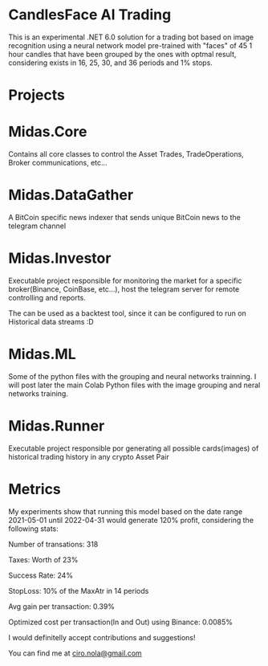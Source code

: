 # CandlesFace AI Trading

This is an experimental .NET 6.0 solution for a trading bot based on image recognition using a neural network model pre-trained with "faces" of
45 1 hour candles that have been grouped by the ones with optmal result, considering exists in 16, 25, 30, and 36 periods and 1% stops.

# Projects

# Midas.Core

Contains all core classes to control the Asset Trades, TradeOperations, Broker communications, etc...

# Midas.DataGather

A BitCoin specific news indexer that sends unique BitCoin news to the telegram channel

# Midas.Investor

Executable project responsible for monitoring the market for a specific broker(Binance, CoinBase, etc...), host the telegram server for remote
controlling and reports.

The can be used as a backtest tool, since it can be configured to run on Historical data streams :D

# Midas.ML

Some of the python files with the grouping and neural networks trainning. I will post later the main Colab Python files with the image grouping
and neral networks training.

# Midas.Runner

Executable project responsible por generating all possible cards(images) of historical trading history in any crypto Asset Pair

# Metrics

My experiments show that running this model based on the date range 2021-05-01 until 2022-04-31 would generate 120% profit, considering the following stats:

Number of transations: 318

Taxes: Worth of 23%

Success Rate: 24%

StopLoss: 10% of the MaxAtr in 14 periods

Avg gain per transaction: 0.39%

Optimized cost per transaction(In and Out) using Binance: 0.0085%


I would definitelly accept contributions and suggestions!

You can find me at ciro.nola@gmail.com
